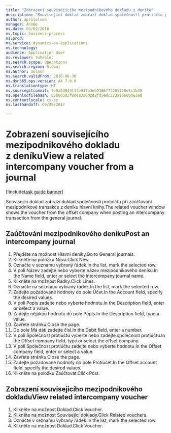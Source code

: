```yaml
--- 
title: "Zobrazení souvisejícího mezipodnikového dokladu z deníku"
description: "Související doklad zobrazí doklad společností protiúčtu při zaúčtování mezipodnikové transakce z deníku hlavní knihy."
author: aprilolson
manager: AnnBe
ms.date: 03/02/2016
ms.topic: business-process
ms.prod: 
ms.service: dynamics-ax-applications
ms.technology: 
audience: Application User
ms.reviewer: twheeloc
ms.search.scope: Operations
ms.search.region: Global
ms.author: aolson
ms.search.validFrom: 2016-06-30
ms.dyn365.ops.version: AX 7.0.0
ms.translationtype: HT
ms.sourcegitcommit: 7e0a5d044133b917a3eb9386773205218e5c1b40
ms.openlocfilehash: 85b6d502f8dea32602d2fd5edc223a9660b863ad
ms.contentlocale: cs-cz
ms.lasthandoff: 09/29/2017

---
```

# <a name="view-a-related-intercompany-voucher-from-a-journal"></a><span data-ttu-id="ef225-103">Zobrazení souvisejícího mezipodnikového dokladu z deníku</span><span class="sxs-lookup"><span data-stu-id="ef225-103">View a related intercompany voucher from a journal</span></span>

[!include[task guide banner](../../includes/task-guide-banner.md)]

<span data-ttu-id="ef225-104">Související doklad zobrazí doklad společností protiúčtu při zaúčtování mezipodnikové transakce z deníku hlavní knihy.</span><span class="sxs-lookup"><span data-stu-id="ef225-104">The related voucher window shows the voucher from the offset company when posting an intercompany transaction from the general journal.</span></span>


## <a name="post-an-intercompany-journal"></a><span data-ttu-id="ef225-105">Zaúčtování mezipodnikového deníku</span><span class="sxs-lookup"><span data-stu-id="ef225-105">Post an intercompany journal</span></span>
1. <span data-ttu-id="ef225-106">Přejděte na možnost Hlavní deníky.</span><span class="sxs-lookup"><span data-stu-id="ef225-106">Go to General journals.</span></span>
2. <span data-ttu-id="ef225-107">Klikněte na položku Nová.</span><span class="sxs-lookup"><span data-stu-id="ef225-107">Click New.</span></span>
3. <span data-ttu-id="ef225-108">Označte v seznamu vybraný řádek.</span><span class="sxs-lookup"><span data-stu-id="ef225-108">In the list, mark the selected row.</span></span>
4. <span data-ttu-id="ef225-109">V poli Název zadejte nebo vyberte název mezipodnikového deníku.</span><span class="sxs-lookup"><span data-stu-id="ef225-109">In the Name field, enter or select the intercompany journal name.</span></span>
5. <span data-ttu-id="ef225-110">Klikněte na možnost Řádky.</span><span class="sxs-lookup"><span data-stu-id="ef225-110">Click Lines.</span></span>
6. <span data-ttu-id="ef225-111">Označte na seznamu vybraný řádek.</span><span class="sxs-lookup"><span data-stu-id="ef225-111">In the list, mark the selected row.</span></span>
7. <span data-ttu-id="ef225-112">Zadejte požadované hodnoty do pole Účet.</span><span class="sxs-lookup"><span data-stu-id="ef225-112">In the Account field, specify the desired values.</span></span>
8. <span data-ttu-id="ef225-113">V poli Popis zadejte nebo vyberte hodnotu.</span><span class="sxs-lookup"><span data-stu-id="ef225-113">In the Description field, enter or select a value.</span></span>
9. <span data-ttu-id="ef225-114">Zadejte nějakou hodnotu do pole Popis.</span><span class="sxs-lookup"><span data-stu-id="ef225-114">In the Description field, type a value.</span></span>
10. <span data-ttu-id="ef225-115">Zavřete stránku.</span><span class="sxs-lookup"><span data-stu-id="ef225-115">Close the page.</span></span>
11. <span data-ttu-id="ef225-116">Do pole Má dáti zadejte čísl.</span><span class="sxs-lookup"><span data-stu-id="ef225-116">In the Debit field, enter a number.</span></span>
12. <span data-ttu-id="ef225-117">V poli Společnost protiúčtu vyberte nebo zadejte společnost protiúčtu.</span><span class="sxs-lookup"><span data-stu-id="ef225-117">In the Offset company field, type or select the offset company.</span></span>
13. <span data-ttu-id="ef225-118">V poli Společnost protiúčtu zadejte nebo vyberte hodnotu.</span><span class="sxs-lookup"><span data-stu-id="ef225-118">In the Offset company field, enter or select a value.</span></span>
14. <span data-ttu-id="ef225-119">Zavřete stránku.</span><span class="sxs-lookup"><span data-stu-id="ef225-119">Close the page.</span></span>
15. <span data-ttu-id="ef225-120">Zadejte požadované hodnoty do pole Protiúčet.</span><span class="sxs-lookup"><span data-stu-id="ef225-120">In the Offset account field, specify the desired values.</span></span>
16. <span data-ttu-id="ef225-121">Klikněte na položku Zaúčtovat.</span><span class="sxs-lookup"><span data-stu-id="ef225-121">Click Post.</span></span>

## <a name="view-related-intercompany-voucher"></a><span data-ttu-id="ef225-122">Zobrazení souvisejícího mezipodnikového dokladu</span><span class="sxs-lookup"><span data-stu-id="ef225-122">View related intercompany voucher</span></span>
1. <span data-ttu-id="ef225-123">Klikněte na možnost Doklad.</span><span class="sxs-lookup"><span data-stu-id="ef225-123">Click Voucher.</span></span>
2. <span data-ttu-id="ef225-124">Klikněte na možnost Související doklady.</span><span class="sxs-lookup"><span data-stu-id="ef225-124">Click Related vouchers.</span></span>
3. <span data-ttu-id="ef225-125">Označte v seznamu vybraný řádek.</span><span class="sxs-lookup"><span data-stu-id="ef225-125">In the list, mark the selected row.</span></span>
4. <span data-ttu-id="ef225-126">Klikněte na možnost Doklad.</span><span class="sxs-lookup"><span data-stu-id="ef225-126">Click Voucher.</span></span>



